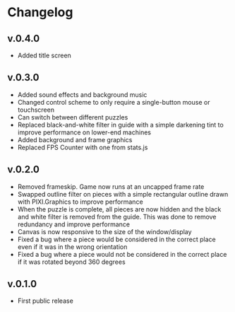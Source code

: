 # Changelog

## v.0.4.0

- Added title screen

## v.0.3.0

- Added sound effects and background music
- Changed control scheme to only require a single-button mouse or touchscreen
- Can switch between different puzzles
- Replaced black-and-white filter in guide with a simple darkening tint to improve performance on lower-end machines
- Added background and frame graphics
- Replaced FPS Counter with one from stats.js

## v.0.2.0

- Removed frameskip. Game now runs at an uncapped frame rate
- Swapped outline filter on pieces with a simple rectangular outline drawn with PIXI.Graphics to improve performance
- When the puzzle is complete, all pieces are now hidden and the black and white filter is removed from the guide. This
was done to remove redundancy and improve performance
- Canvas is now responsive to the size of the window/display
- Fixed a bug where a piece would be considered in the correct place even if it was in the wrong orientation
- Fixed a bug where a piece would not be considered in the correct place if it was rotated beyond 360 degrees

## v.0.1.0

- First public release
